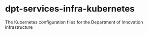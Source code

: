 # dpt-services-infra-kubernetes
The Kubernetes configuration files for the Department of Innovation infrastructure
